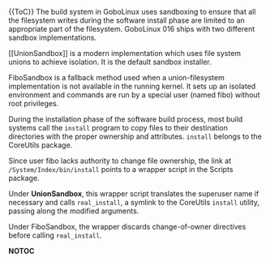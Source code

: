 {{ToC}}
The build system in GoboLinux uses sandboxing to
ensure that all the filesystem writes during the software
install phase are limited to an appropriate part of the
filesystem. GoboLinux 016 ships with two different sandbox
implementations. 

[[UnionSandbox]] is a modern implementation which uses file
system unions to achieve isolation. It is the default
sandbox installer.

FiboSandbox is a fallback method used when a union-filesystem
implementation is not available in the running kernel.
It sets up an isolated environment and commands are
run by a special user (named fibo) without root privileges.

During the installation phase of the software build process, 
most build systems call the <code>install</code>
program 
to copy files to their destination
directories with the proper ownership and attributes.
<code>install</code> belongs to the CoreUtils package.

Since user fibo lacks authority to change file ownership, 
the link at <code>/System/Index/bin/install</code> points
to a wrapper script in the Scripts package.

Under **UnionSandbox**, this wrapper script translates the
superuser name if necessary and calls
<code>real_install</code>, a symlink to the CoreUtils
<code>install</code> utility, passing along the modified
arguments.

Under FiboSandbox, the wrapper discards change-of-owner directives
before calling ```real_install```.

__NOTOC__

